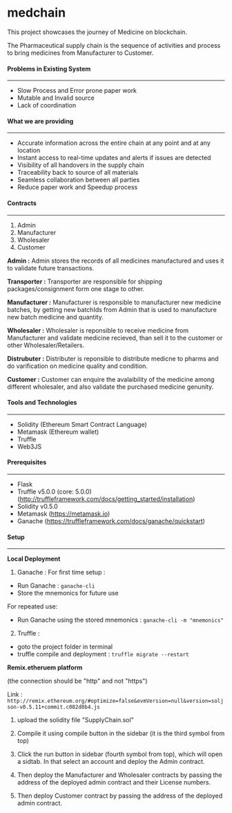 # medchain

This project showcases the journey of Medicine on blockchain.

The Pharmaceutical supply chain is the sequence of activities and process to bring medicines from Manufacturer to Customer.

#### Problems in Existing System
---
- Slow Process and Error prone paper work
- Mutable and Invalid source
- Lack of coordination

#### What we are providing
---
- Accurate information across the entire chain at any point and at any location
- Instant access to real-time updates and alerts if issues are detected
- Visibility of all handovers in the supply chain
- Traceability back to source of all materials
- Seamless collaboration between all parties
- Reduce paper work and Speedup process

#### Contracts
---
1. Admin
2. Manufacturer
3. Wholesaler
4. Customer

**Admin :** Admin stores the records of all medicines manufactured and uses it to validate future transactions.

**Transporter :** Transporter are responsible for shipping packages/consignment form one stage to other.

**Manufacturer :** Manufacturer is responsible to manufacturer new medicine batches, by getting new batchIds from Admin that is used to manufacture new batch medicine and quantity.

**Wholesaler :** Wholesaler is reponsible to receive medicine from Manufacturer and validate medicine recieved, than sell it to the customer or other Wholesaler/Retailers. 

**Distrubuter :** Distributer is reponsible to distribute medicne to pharms and do varification on medicine quality and condition.

**Customer :** Customer can enquire the avalaibility of the medicine among different wholesaler, and also validate the purchased medicine genunity.

#### Tools and Technologies
---
- Solidity (Ethereum Smart Contract Language)
- Metamask (Ethereum wallet)
- Truffle
- Web3JS

#### Prerequisites
---
- Flask
- Truffle v5.0.0 (core: 5.0.0) (http://truffleframework.com/docs/getting_started/installation)
- Solidity v0.5.0
- Metamask (https://metamask.io)
- Ganache (https://truffleframework.com/docs/ganache/quickstart)

#### Setup
---
**Local Deployment**
1. Ganache :
For first time setup :
- Run Ganache : ```ganache-cli```
- Store the mnemonics for future use

For repeated use:
- Run Ganache using the stored mnemonics : ```ganache-cli -m "mnemonics"```

2. Truffle :
- goto the project folder in terminal
- truffle compile and deployment : ```truffle migrate --restart```

**Remix.etheruem platform**

(the connection should be "http" and not "https")

Link : ```http://remix.ethereum.org/#optimize=false&evmVersion=null&version=soljson-v0.5.11+commit.c082d0b4.js```

1. upload the solidity file "SupplyChain.sol"

2. Compile it using compile button in the sidebar (it is the third symbol from top)

3. Click the run button in sidebar (fourth symbol from top), which will open a sidtab. In that select an account and deploy the Admin contract.

4. Then deploy the Manufacturer and Wholesaler contracts by passing the address of the deployed admin contract and their License numbers.

5. Then deploy Customer contract by passing the address of the deployed admin contract.
